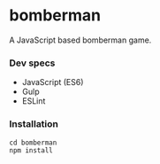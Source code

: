 # bomberman

A JavaScript based bomberman game.

### Dev specs

* JavaScript (ES6)
* Gulp
* ESLint

### Installation

```Shell
cd bomberman
npm install
```
